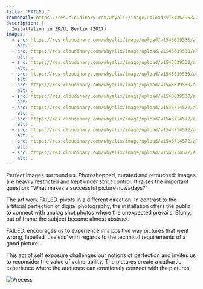```yaml
---
title: "FAILED."
thumbnail: https://res.cloudinary.com/whyalix/image/upload/v1543639632/alixlucas/failed/photoshopbanner.jpg
description: |
  Installation in ZK/U, Berlin (2017)
images:
  - src: https://res.cloudinary.com/whyalix/image/upload/v1543639530/alixlucas/failed/Failed-Exhibition-01.jpg
    alt: …
  - src: https://res.cloudinary.com/whyalix/image/upload/v1543639530/alixlucas/failed/Failed-Exhibition-02.jpg
    alt: …
  - src: https://res.cloudinary.com/whyalix/image/upload/v1543639530/alixlucas/failed/Failed-Exhibition-03.jpg
    alt: …
  - src: https://res.cloudinary.com/whyalix/image/upload/v1543639530/alixlucas/failed/Failed-Exhibition-04.jpg
    alt: …
  - src: https://res.cloudinary.com/whyalix/image/upload/v1543639530/alixlucas/failed/Failed-Exhibition-05.jpg
    alt: …
  - src: https://res.cloudinary.com/whyalix/image/upload/v1543639530/alixlucas/failed/Failed-Exhibition-06.jpg
    alt: …
  - src: https://res.cloudinary.com/whyalix/image/upload/v1543714572/alixlucas/failed/01.jpg
    alt: …
  - src: https://res.cloudinary.com/whyalix/image/upload/v1543714572/alixlucas/failed/02.jpg
    alt: …
  - src: https://res.cloudinary.com/whyalix/image/upload/v1543714572/alixlucas/failed/03.jpg
    alt: …
  - src: https://res.cloudinary.com/whyalix/image/upload/v1543714572/alixlucas/failed/04.jpg
    alt: …
  - src: https://res.cloudinary.com/whyalix/image/upload/v1543714572/alixlucas/failed/05.jpg
    alt: …
---
```


Perfect images surround us. Photoshopped, curated and retouched: images are heavily restricted and kept under strict control. 
It raises the important question: “What makes a successful picture nowadays?” 

The art work FAILED. pivots in a different direction. In contrast to the artificial perfection of digital photography, the installation offers the public to connect with analog shot photos where the unexpected prevails. Blurry, out of frame the subject become almost abstract.

FAILED. encourages us to experience in a positive way pictures that went wrong, labelled ‘useless’ with regards to the technical requirements of a good picture.

This act of self exposure challenges our notions of perfection and invites us to reconsider the value of vulnerability. 
The pictures create a cathartic experience where the audience can emotionaly connect with the pictures.

 ![Process](https://res.cloudinary.com/whyalix/image/upload/v1543639529/alixlucas/failed/Failed-Process-01.jpg) 
